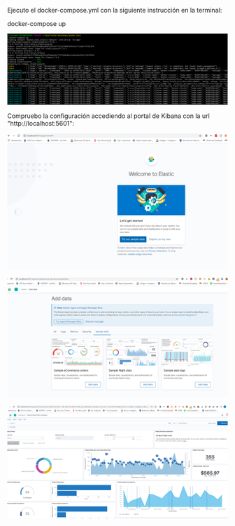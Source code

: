 Ejecuto el docker-compose.yml con la siguiente instrucción en la terminal:

docker-compose up

![alt text](https://github.com/jordill14/docker_exercises/blob/main/hw-05/images/compose_up.PNG)

Compruebo la configuración accediendo al portal de Kibana con la url "http://localhost:5601":

![alt text](https://github.com/jordill14/docker_exercises/blob/main/hw-05/images/try.PNG)

![alt text](https://github.com/jordill14/docker_exercises/blob/main/hw-05/images/add_data.PNG)

![alt text](https://github.com/jordill14/docker_exercises/blob/main/hw-05/images/Dashboard.PNG)

